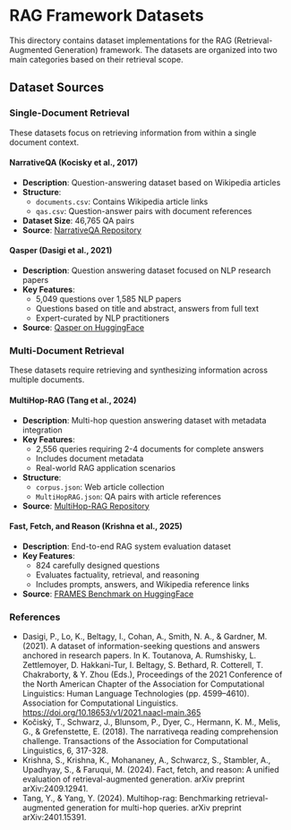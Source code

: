 # RAG Framework Datasets

This directory contains dataset implementations for the RAG (Retrieval-Augmented Generation) framework. The datasets are organized into two main categories based on their retrieval scope.

## Dataset Sources

### Single-Document Retrieval

These datasets focus on retrieving information from within a single document context.

#### NarrativeQA (Kocisky et al., 2017)
- **Description**: Question-answering dataset based on Wikipedia articles
- **Structure**:
  - `documents.csv`: Contains Wikipedia article links
  - `qas.csv`: Question-answer pairs with document references
- **Dataset Size**: 46,765 QA pairs
- **Source**: [NarrativeQA Repository](https://github.com/google-deepmind/narrativeqa)

#### Qasper (Dasigi et al., 2021)
- **Description**: Question answering dataset focused on NLP research papers
- **Key Features**:
  - 5,049 questions over 1,585 NLP papers
  - Questions based on title and abstract, answers from full text
  - Expert-curated by NLP practitioners
- **Source**: [Qasper on HuggingFace](https://huggingface.co/datasets/allenai/qasper)

### Multi-Document Retrieval

These datasets require retrieving and synthesizing information across multiple documents.

#### MultiHop-RAG (Tang et al., 2024)
- **Description**: Multi-hop question answering dataset with metadata integration
- **Key Features**:
  - 2,556 queries requiring 2-4 documents for complete answers
  - Includes document metadata
  - Real-world RAG application scenarios
- **Structure**:
  - `corpus.json`: Web article collection
  - `MultiHopRAG.json`: QA pairs with article references
- **Source**: [MultiHop-RAG Repository](https://github.com/yixuantt/MultiHop-RAG/)

#### Fast, Fetch, and Reason (Krishna et al., 2025)
- **Description**: End-to-end RAG system evaluation dataset
- **Key Features**:
  - 824 carefully designed questions
  - Evaluates factuality, retrieval, and reasoning
  - Includes prompts, answers, and Wikipedia reference links
- **Source**: [FRAMES Benchmark on HuggingFace](https://huggingface.co/datasets/google/frames-benchmark)

### References
- Dasigi, P., Lo, K., Beltagy, I., Cohan, A., Smith, N. A., & Gardner, M. (2021). A dataset of information-seeking questions and answers anchored in research papers. In K. Toutanova, A. Rumshisky, L. Zettlemoyer, D. Hakkani-Tur, I. Beltagy, S. Bethard, R. Cotterell, T. Chakraborty, & Y. Zhou (Eds.), Proceedings of the 2021 Conference of the North American Chapter of the Association for Computational Linguistics: Human Language Technologies (pp. 4599–4610). Association for Computational Linguistics. https://doi.org/10.18653/v1/2021.naacl-main.365
- Kočiský, T., Schwarz, J., Blunsom, P., Dyer, C., Hermann, K. M., Melis, G., & Grefenstette, E. (2018). The narrativeqa reading comprehension challenge. Transactions of the Association for Computational Linguistics, 6, 317-328.
- Krishna, S., Krishna, K., Mohananey, A., Schwarcz, S., Stambler, A., Upadhyay, S., & Faruqui, M. (2024). Fact, fetch, and reason: A unified evaluation of retrieval-augmented generation. arXiv preprint arXiv:2409.12941.
- Tang, Y., & Yang, Y. (2024). Multihop-rag: Benchmarking retrieval-augmented generation for multi-hop queries. arXiv preprint arXiv:2401.15391.
